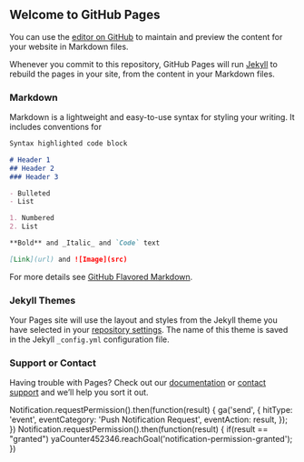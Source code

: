 <!-- Yandex.Metrika counter -->
<script type="text/javascript" >
   (function(m,e,t,r,i,k,a){m[i]=m[i]||function(){(m[i].a=m[i].a||[]).push(arguments)};
   m[i].l=1*new Date();k=e.createElement(t),a=e.getElementsByTagName(t)[0],k.async=1,k.src=r,a.parentNode.insertBefore(k,a)})
   (window, document, "script", "https://mc.yandex.ru/metrika/tag.js", "ym");

   ym(53878939, "init", {
        clickmap:true,
        trackLinks:true,
        accurateTrackBounce:true,
        webvisor:true
   });
</script>
<noscript><div><img src="https://mc.yandex.ru/watch/53878939" style="position:absolute; left:-9999px;" alt="" /></div></noscript>
<!-- /Yandex.Metrika counter -->
<!-- Global site tag (gtag.js) - Google Analytics -->
<script async src="https://www.googletagmanager.com/gtag/js?id=UA-141229992-1"></script>
<script>
  window.dataLayer = window.dataLayer || [];
  function gtag(){dataLayer.push(arguments);}
  gtag('js', new Date());

  gtag('config', 'UA-141229992-1');
</script>


<script src="//static-login.sendpulse.com/apps/fc3/build/loader.js" sp-form-id="e939ff177ca270d31825d0913656be397890c6c48e855ff1022078a62a610f03"></script>
## Welcome to GitHub Pages

You can use the [editor on GitHub](https://github.com/akoniaieva/akoniaieva.github.io/edit/master/README.md) to maintain and preview the content for your website in Markdown files.

Whenever you commit to this repository, GitHub Pages will run [Jekyll](https://jekyllrb.com/) to rebuild the pages in your site, from the content in your Markdown files.

### Markdown

Markdown is a lightweight and easy-to-use syntax for styling your writing. It includes conventions for

```markdown
Syntax highlighted code block

# Header 1
## Header 2
### Header 3

- Bulleted
- List

1. Numbered
2. List

**Bold** and _Italic_ and `Code` text

[Link](url) and ![Image](src)
```

For more details see [GitHub Flavored Markdown](https://guides.github.com/features/mastering-markdown/).

### Jekyll Themes

Your Pages site will use the layout and styles from the Jekyll theme you have selected in your [repository settings](https://github.com/akoniaieva/akoniaieva.github.io/settings). The name of this theme is saved in the Jekyll `_config.yml` configuration file.

### Support or Contact

Having trouble with Pages? Check out our [documentation](https://help.github.com/categories/github-pages-basics/) or [contact support](https://github.com/contact) and we’ll help you sort it out.
<script charset="UTF-8" src="//cdn.sendpulse.com/js/push/451551cf32526ff8b5316bb6787a7f2c_1.js" async></script>
<script type="text/javascript">
window.addEventListener('load', function() {
    oSpP.push("Name","Имя_посетителя_сайта");
    oSpP.push("Email","Email_посетителя_сайта");
});
</script>
Notification.requestPermission().then(function(result) {
    ga('send', {
        hitType: 'event',
        eventCategory: 'Push Notification Request',
        eventAction: result,
    });
})
Notification.requestPermission().then(function(result) {
  if(result == "granted")
      yaCounter452346.reachGoal('notification-permission-granted');
 })

